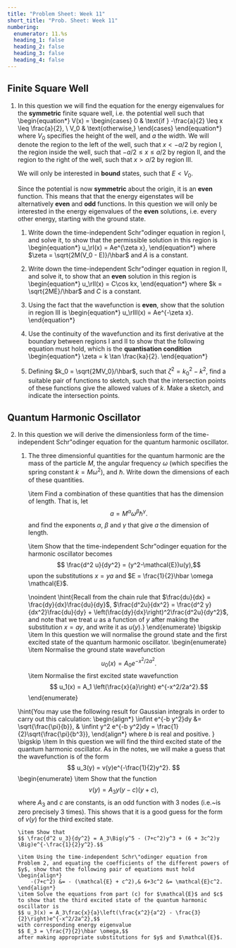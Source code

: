 ```yaml
---
title: "Problem Sheet: Week 11"
short_title: "Prob. Sheet: Week 11"
numbering:
  enumerator: 11.%s
  heading_1: false
  heading_2: false
  heading_3: false
  heading_4: false
---
```


## Finite Square Well

1. In this question we will find the equation for the energy eigenvalues for the **symmetric** finite square well, i.e. the potential well such that
	\begin{equation*} V(x) = \begin{cases} 0 & \text{if } -\frac{a}{2} \leq x \leq \frac{a}{2}, \\
		V_0 & \text{otherwise,}
	\end{cases}
    \end{equation*}
	where $V_0$ specifies the height of the well, and $a$ the width. We will denote the region to the left of the well, such that $x < -a/2$ by region I, the region inside the well, such that $-a/2 \leq x \leq a/2$ by region II, and the region to the right of the well, such that $x > a/2$ by region III. 
	
	We will only be interested in **bound** states, such that $E < V_0$. 
	
	Since the potential is now **symmetric** about the origin, it is an **even** function. This means that that the energy eigenstates will be alternatively **even** and **odd** functions. In this question we will only be interested in the energy eigenvalues of the **even** solutions, i.e. every other energy, starting with the ground state.

	1. Write down the time-independent Schr\"odinger equation in region I, and solve it, to show that the permissible solution in this region is
		\begin{equation*}
        u_\rI(x) = Ae^{\zeta x},
        \end{equation*} 
		where $\zeta = \sqrt{2M(V_0 - E)}/\hbar$ and $A$ is a constant.

	2. Write down the time-independent Schr\"odinger equation in region II, and solve it, to show that an **even** solution in this region is
		\begin{equation*}
        u_\rII(x) = C\cos kx,
        \end{equation*} 
		where $k = \sqrt{2ME}/\hbar$ and $C$ is a constant.

	3. Using the fact that the wavefunction is **even**, show that the solution in region III is
		\begin{equation*}
        u_\rIII(x) = Ae^{-\zeta x}.
        \end{equation*} 
		
	4. Use the continuity of the wavefunction and its first derivative at the boundary between regions I and II to show that the following equation must hold, which is the **quantisation condition**
	    \begin{equation*}
    \zeta = k \tan \frac{ka}{2}.
        \end{equation*}

	5. Defining $k_0 = \sqrt{2MV_0}/\hbar$, such that $\zeta^2 = k_0^2 - k^2$, find a suitable pair of functions to sketch, such that the intersection points of these functions give the allowed values of $k$. Make a sketch, and indicate the intersection points. 

## Quantum Harmonic Oscillator

2.  In this question we will derive the dimensionless form of the time-independent Schr\"odinger equation for the quantum harmonic oscillator.
	1. The three dimensionful quantities for the quantum harmonic are the mass of the particle $M$, the angular frequency $\omega$ (which specifies the spring constant $k = M\omega^2$), and $\hbar$. Write down the dimensions of each of these quantities.

		\item Find a combination of these quantities that has the dimension of length.  That is, let 
		$$ a = M^\alpha \omega^\beta \hbar^\gamma.$$
		and find the exponents $\alpha$, $\beta$ and $\gamma$ that give $a$ the dimension of length. 

		\item Show that the time-independent Schr\"odinger equation for the harmonic oscillator becomes
		$$ \frac{d^2 u}{dy^2} = (y^2-\mathcal{E})u(y),$$ 
		upon the substitutions $x = ya$ and $E = \frac{1}{2}\hbar \omega \mathcal{E}$.
		
		\noindent \hint{Recall from the chain rule that $\frac{du}{dx} = \frac{dy}{dx}\frac{du}{dy}$, $\frac{d^2u}{dx^2} = \frac{d^2 y}{dx^2}\frac{du}{dy} + \left(\frac{dy}{dx}\right)^2\frac{d^2u}{dy^2}$, and note that we treat $u$ as a function of $y$ after making the substitution $x = ay$, and write it as $u(y)$.}
	\end{enumerate}
	\bigskip
	\item In this question we will normalise the ground state and the first excited state of the quantum harmonic oscillator. 
	\begin{enumerate}
		\item Normalise the ground state wavefunction $$ u_0(x) = A_0e^{-x^2/2a^2}.$$
		\item Normalise the first excited state wavefunction $$ u_1(x) = A_1 \left(\frac{x}{a}\right) e^{-x^2/2a^2}.$$ 
	\end{enumerate}
	
	\hint{You may use the following result for Gaussian integrals in order to carry out this calculation:
		\begin{align*}
			\infint e^{-b y^2}dy &= \sqrt{\frac{\pi}{b}}, & \infint y^2 e^{-b y^2}dy = \frac{1}{2}\sqrt{\frac{\pi}{b^3}},
		\end{align*}
		where $b$ is real and positive. }
\bigskip
	\item In this question we will find the third excited state of the quantum harmonic oscillator. As in the notes, we will make a guess that the wavefunction is of the form $$ u_3(y) = v(y)e^{-\frac{1}{2}y^2}. $$
	\begin{enumerate}
		\item Show that the function $$ v(y) = A_3y(y-c)(y+c), $$ where $A_3$ and $c$ are constants, is an odd function with 3 nodes (i.e.~is zero precisely 3 times). This shows that it is a good guess for the form of $v(y)$ for the third excited state.

		\item Show that
		$$ \frac{d^2 u_3}{dy^2} = A_3\Big(y^5 - (7+c^2)y^3 + (6 + 3c^2)y \Big)e^{-\frac{1}{2}y^2}.$$

		\item Using the time-independent Schr\"odinger equation from Problem 2, and equating the coefficients of the different powers of $y$, show that the following pair of equations must hold
		\begin{align*}
			-(7+c^2) &= - (\mathcal{E} + c^2),& 6+3c^2 &= \mathcal{E}c^2.
		\end{align*}
		\item Solve the equations from part (c) for $\mathcal{E}$ and $c$ to show that the third excited state of the quantum harmonic oscillator is
		$$ u_3(x) = A_3\frac{x}{a}\left(\frac{x^2}{a^2} - \frac{3}{2}\right)e^{-x^2/2a^2},$$
		with corresponding energy eigenvalue
		$$ E_3 = \frac{7}{2}\hbar \omega,$$
		after making appropriate substitutions for $y$ and $\mathcal{E}$. 